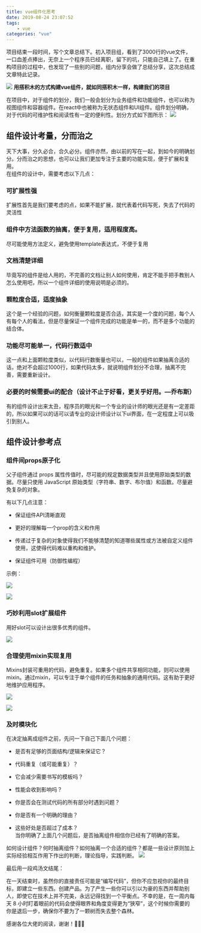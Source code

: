 ```yaml
---
title: vue组件化思考
date: 2019-08-24 23:07:52
tags: 
	- vue
categories: "vue"
---
```


项目结束一段时间，写个文章总结下。初入项目组，看到了3000行的vue文件，一口血差点捧出，无奈上一个程序员已经离职，留下的坑，只能自己填上了。在重构项目的过程中，也发现了一些别的问题，组内分享会做了总结分享，这次总结成文章特此记录。

<!--more-->

![](https://user-gold-cdn.xitu.io/2019/8/24/16cc406aaf9606f2?w=746&h=240&f=png&s=217970)
**用搭积木的方式构建vue组件，就如同搭积木一样，构建我们的项目**

在项目中，对于组件的划分，我们一般会划分为业务组件和功能组件，也可以称为视图组件和容器组件。在react中也被称为无状态组件和UI组件。组件划分明确，对于代码的可维护性和阅读性有一定的便利性。划分方式如下图所示：
![](https://user-gold-cdn.xitu.io/2019/8/24/16cc40b0747a42c1?w=1024&h=772&f=png&s=167403)

## 组件设计考量，分而治之
天下大事，分久必合，合久必分。组件亦然，由以前的写在一起，到如今的明确划分。分而治之的思想，也可以让我们更加专注于主要的功能实现，便于扩展和复用。  
在组件的设计中，需要考虑以下几点：

### 可扩展性强
扩展性首先是我们要考虑的点，如果不能扩展，就代表着代码写死，失去了代码的灵活性

### 组件中方法函数的抽离，便于复用，适用程度高。
尽可能使用方法定义，避免使用template表达式，不便于复用

### 文档清楚详细
毕竟写的组件是给人用的，不完善的文档让别人如何使用，肯定不能手把手教别人怎么使用吧，所以一个组件详细的使用说明是必须的。

### 颗粒度合适，适度抽象
这个是一个经验的问题，如何衡量颗粒度是否合适，其实是一个度的问题，每个人有每个人的看法，但是尽量保证一个组件完成的功能是单一的，而不是多个功能的结合体。

### 功能尽可能单一，代码行数适中
这一点和上面颗粒度类似，以代码行数衡量也可以，一般的组件如果抽离合适的话，绝对不会超过1000行，如果代码太多，就说明组件划分不合理，抽离不完善，需要重新设计。

### 必要的时候需要ui的配合（设计不止于好看，更关乎好用。—乔布斯）
有的组件设计出来太丑，程序员的眼光和一个专业的设计师的眼光还是有一定差距的，所以如果可以的话可以请专业的设计师设计以下ui界面，在一定程度上可以吸引到别人。

## 组件设计参考点
### 组件间props原子化
父子组件通过 props 属性传值时，尽可能的规定数据类型并且使用原始类型的数据。尽量只使用 JavaScript 原始类型（字符串、数字、布尔值）和函数。尽量避免复杂的对象。

有以下几点注意：

* 保证组件API清晰直观

* 更好的理解每一个prop的含义和作用

* 传递过于复杂的对象使得我们不能够清楚的知道哪些属性或方法被自定义组件使用，这使得代码难以重构和维护。

* 保证组件可用（防御性编程）

示例：

![](https://user-gold-cdn.xitu.io/2019/8/24/16cc41b224a7034f?w=571&h=394&f=png&s=106192)

![](https://user-gold-cdn.xitu.io/2019/8/24/16cc41b3f08b3b63?w=332&h=441&f=png&s=73208)

### 巧妙利用slot扩展组件
用好slot可以设计出很多优秀的组件。

![](https://user-gold-cdn.xitu.io/2019/8/24/16cc41bcf295589d?w=852&h=630&f=png&s=171978)

### 合理使用mixin实现复用
Mixins封装可重用的代码，避免重复。如果多个组件共享相同功能，则可以使用mixin。通过mixin，可以专注于单个组件的任务和抽象的通用代码。这有助于更好地维护应用程序。

![](https://user-gold-cdn.xitu.io/2019/8/24/16cc41ce329f3237?w=620&h=338&f=png&s=95649)

![](https://user-gold-cdn.xitu.io/2019/8/24/16cc41cfbf8c25fe?w=571&h=341&f=png&s=95722)

### 及时模块化
在决定抽离成组件之前，先问一下自己下面几个问题：

* 是否有足够的页面结构/逻辑来保证它？

* 代码重复（或可能重复）？

* 它会减少需要书写的模板吗？

* 性能会收到影响吗？

* 你是否会在测试代码的所有部分时遇到问题？

* 你是否有一个明确的理由？

* 这些好处是否超过了成本？  
  当你明确了上面几个问题后，是否抽离组件相信你已经有了明确的答案。

如何设计组件？何时抽离组件？如何抽离一个合适的组件？都是一些设计原则加上实际经验相互作用下作出的判断，理论指导，实践判断。
![](https://user-gold-cdn.xitu.io/2019/8/24/16cc420c94127fcd?w=2048&h=1160&f=png&s=2719163)

最后用一段鸡汤文结尾：  

在一天结束时，虽然你的直接责任可能是“编写代码”，但你不应忽视你的最终目标，即建立一些东西。创建产品。为了产生一些你可以引以为豪的东西并帮助别人，即使它在技术上并不完美，永远记得找到一个平衡点。不幸的是，在一周内每天 8 小时盯着眼前的代码会使得眼界和角度变得更为“狭窄”，这个时候你需要的你是退后一步，确保你不要为了一颗树而失去整个森林。

感谢各位大佬的阅读，谢谢！🙏🙏🙏